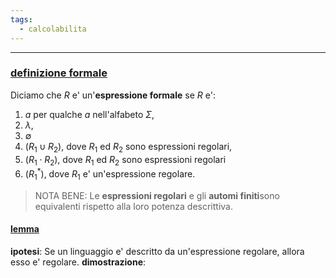 ```yaml
---
tags:
  - calcolabilita
---
```

___
### <u>definizione formale</u>
Diciamo che $R$ e' un'**espressione formale** se $R$ e':
1. $a$ per qualche $a$ nell'alfabeto $\Sigma$,
2. $\lambda$,
3. $\emptyset$
4. $(R_1\cup R_2)$, dove $R_1$ ed $R_2$ sono espressioni regolari,
5. $(R_1 \cdot R_2)$, dove $R_1$ ed $R_2$ sono espressioni regolari
6. $(R_1^*)$, dove $R_1$ e' un'espressione regolare.

> NOTA BENE:
> Le **espressioni regolari** e gli **automi finiti**sono equivalenti rispetto alla loro potenza descrittiva.

#### <u>lemma</u>
**ipotesi**: Se un linguaggio e' descritto da un'espressione regolare, allora esso e' regolare.
**dimostrazione**:
